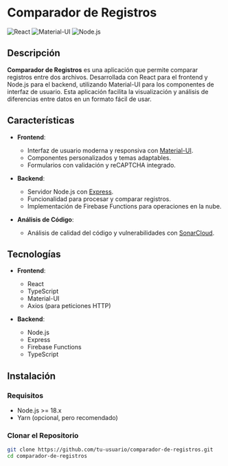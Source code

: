 # Comparador de Registros

![React](https://img.shields.io/badge/React-%5E18.0.0-blue)
![Material-UI](https://img.shields.io/badge/Material--UI-%5E5.0.0-blue)
![Node.js](https://img.shields.io/badge/Node.js-%5E18.0.0-green)

## Descripción

**Comparador de Registros** es una aplicación que permite comparar registros entre dos archivos. Desarrollada con React para el frontend y Node.js para el backend, utilizando Material-UI para los componentes de interfaz de usuario. Esta aplicación facilita la visualización y análisis de diferencias entre datos en un formato fácil de usar.

## Características

- **Frontend**:
  - Interfaz de usuario moderna y responsiva con [Material-UI](https://mui.com/).
  - Componentes personalizados y temas adaptables.
  - Formularios con validación y reCAPTCHA integrado.

- **Backend**:
  - Servidor Node.js con [Express](https://expressjs.com/).
  - Funcionalidad para procesar y comparar registros.
  - Implementación de Firebase Functions para operaciones en la nube.

- **Análisis de Código**:
  - Análisis de calidad del código y vulnerabilidades con [SonarCloud](https://sonarcloud.io/).

## Tecnologías

- **Frontend**:
  - React
  - TypeScript
  - Material-UI
  - Axios (para peticiones HTTP)

- **Backend**:
  - Node.js
  - Express
  - Firebase Functions
  - TypeScript

## Instalación

### Requisitos

- Node.js >= 18.x
- Yarn (opcional, pero recomendado)

### Clonar el Repositorio

```bash
git clone https://github.com/tu-usuario/comparador-de-registros.git
cd comparador-de-registros
